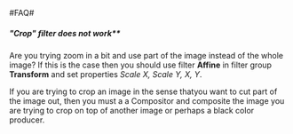 #FAQ#

##### "Crop" filter does not work**

Are you trying zoom in a bit and use part of the image instead of the whole image?
If this is the case then you should use filter **Affine** in filter group **Transform** and set properties *Scale X, Scale Y, X, Y*.

If you are trying to crop an image in the sense thatyou want to cut part of the image out, then you must a a Compositor and composite the image you are trying to crop on top of another image or perhaps a black color producer.

  
